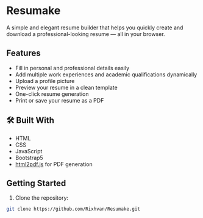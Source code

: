 # Resumake

A simple and elegant resume builder that helps you quickly create and download a professional-looking resume — all in your browser.

## Features

- Fill in personal and professional details easily
- Add multiple work experiences and academic qualifications dynamically
- Upload a profile picture
- Preview your resume in a clean template
- One-click resume generation
- Print or save your resume as a PDF

## 🛠 Built With

- HTML
- CSS
- JavaScript
- Bootstrap5
- [html2pdf.js](https://github.com/eKoopmans/html2pdf) for PDF generation

##  Getting Started

1. Clone the repository:

```bash
git clone https://github.com/Rixhvan/Resumake.git
